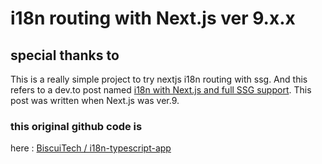 # i18n routing with Next.js ver 9.x.x

## special thanks to 

This is a really simple project to try nextjs i18n routing with ssg. And this refers to a dev.to post named [i18n with Next.js and full SSG support](https://dev.to/biscuitech/i18n-with-next-js-and-full-ssg-support-2aih). This post was written when Next.js was ver.9. 

### this original github code is 
here : [BiscuiTech / i18n-typescript-app](https://github.com/BiscuiTech/i18n-typescript-app)


